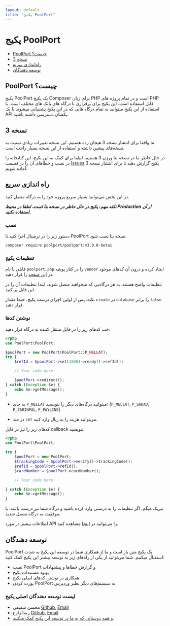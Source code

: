 ```yaml
---
layout: default
title: "پکیج PoolPort"
---
```


# پکیج PoolPort

- [PoolPort چیست؟](#what-is-poolport)
- [نسخه 3](#version-3)
- [راه‌اندازی سریع](#quick-start)
- [توسعه دهندگان](#developers)

<a name="what-is-poolport"></a>
## PoolPort چیست؟

پکیج PoolPort یک پکیج Composer برای زبان PHP است و در تمام پروژه های PHP قابل استفاده است. این پکیج برای برقراری با درگاه های بانک های مختلف است. با استفاده از این پکیج میتوانید به تمام درگاه هایی که در این پکیج پشتیبانی میشوند با یک API یکسان دسترسی داشته باشید.

<a name="version-3"></a>
## نسخه 3

ما واقعا برای انتشار نسخه 3 هیجان زده هستیم. این نسخه تغییرات زیادی نسبت به نسخه‌های پیشین داشته و استفاده از این نسخه بسیار راحت است.

در حال حاظر ما در نسخه بتا ورژن 3 هستیم. لطفا برای کمک به این پکیج، این کتابخانه را در نصب و خطاهای آن را در قسمت [Issues](https://github.com/mohsen-shafiee/IPay/issues) پکیج گزارش دهید تا برای انتشار نسخه 3 آماده شویم.

<a name="quick-start"></a>
## راه اندازی سریع
در این بخش می‌توانید بسیار سریع پروژه خود را به درگاه متصل کنید.

***نکته مهم: پکیج در حال حاظر در نسخه بتا است، لطفا در محیط Production از آن استفاده نکنید.***

### نصب
دستور زیر را در ترمینال اجرا کنید تا PoolPort نسخه بتا نصب شود.

```
composer require poolport/poolport:v3.0.0-beta1
```

### تنظیمات پکیج

فایلی با نام ```poolport.php``` را در کنار پوشه ```vendor``` ایجاد کرده و درون آن کدهای موجود در
<a href="https://github.com/PoolPort/PoolPort/blob/master/poolport-sample.php" target="_blank">این صفحه</a>
را قرار دهید.

تنظیمات واضح هستند. به هر درگاه‌یی که میخواهید متصل شوید، ابتدا تنظیمات آن را در این فایل پر کنید.

نکته: پس از اولین اجرای درست پکیج، حتما مقدار ```create``` در ```database``` را برابر ```false``` قرار دهید.

### نوشتن کدها
خب کدهای زیر را در فایل منتقل کننده به درگاه قرار دهید.

```php
<?php
use PoolPort\PoolPort;

$poolPort = new PoolPort(PoolPort::P_MELLAT);
try {
    $refId = $poolPort->set(1000)->ready()->refId();

    // Your code here

    $poolPort->redirect();
} catch (Exception $e) {
    echo $e->getMessage();
}
```

* به جای ```P_MELLAT``` میتوانید درگاه‌های دیگر را بنویسید: {```P_MELLAT```, ```P_SADAD```, ```P_ZARINPAL```, ```P_PAYLINE```}

* در متد ```set``` می‌توانید هزینه را به ریال وارد کنید.

کدهای زیر را نیز در فایل callback بنویسید.

```php
<?php
use PoolPort\PoolPort;

try {
    $poolPort = new PoolPort;
    $trackingCode = $poolPort->verify()->trackingCode();
    $refId = $poolPort->refId();
    $cardNumber = $poolPort->cardNumber();

    // Your code here

} catch (Exception $e) {
    echo $e->getMessage();
}
```

تبریک میگم. اگر تنظیمات را به درستی وارد کرده باشید و درگاه شما نیز درست باشد، با موفقیت به درگاه متصل شدید.

اطلاعات بیشتر در مورد API را می‌توانید در <a href="./doc/version-3.html">اینجا</a> مشاهده کنید.

<a name="developers"></a>
## توسعه دهندگان

PoolPort یک پکیج متن باز است و ما از همکاری شما در توسعه این پکیج به شدت استقبال میکنیم. شما می‌توانید از یکی از راه‌های زیر به توسعه بیشتر این پکیج کمک کنید:

* نصب PoolPort و گزارش خطاها و پیشنهادات
* بهبود مستندات پکیج
* همکاری در نوشتن کدهای اصلی پکیج
* پورت کردن PoolPort به سیستم‌های دیگر نظیر وردپرس

### لیست توسعه دهندگان اصلی پکیج

* محسن شفیعی [Github](https://github.com/m-jch), [Email](mailto:mohsen.sh12@hotmail.com)
* رضا زارع [Github](https://github.com/Reza1607), [Email](mailto:mohsen.sh12@hotmail.com)
* [و همه دوستانی که به ما در توسعه این پکیج کمک میکنند](https://github.com/PoolPort/PoolPort/graphs/contributors).
